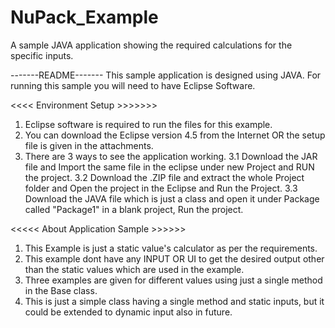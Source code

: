 # NuPack_Example
A sample JAVA application showing the required calculations for the specific inputs.


-------README-------
This sample application is designed using JAVA. 
For running this sample you will need to have Eclipse Software. 


<<<< Environment Setup  >>>>>>>
1. Eclipse software is required to run the files for this example.
2. You can download the Eclipse version 4.5 from the Internet  OR the setup file is given in the attachments.
3. There are 3 ways to see the application working.
3.1 Download the JAR file and Import the same file in the eclipse under new Project and RUN the project.
3.2 Download the .ZIP file and extract the whole Project folder and Open the project in the Eclipse and Run the Project.
3.3 Download the JAVA file which is just a class and open it under Package called "Package1" in a blank project, Run the project.



<<<<<  About Application Sample  >>>>>>
1. This Example is just a static value's calculator as per the requirements.
2. This example dont have any INPUT OR UI  to get the desired output other than the static values which are used in the example.
3. Three examples are given for different values using just a single method in the Base class.
4. This is just a simple class having a single method and static inputs, but it could be extended to dynamic input also in future.
